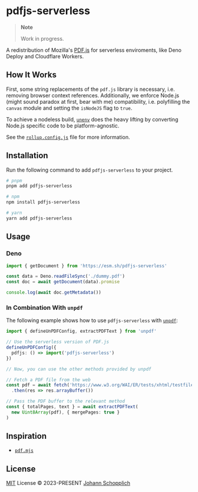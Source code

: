 # pdfjs-serverless

> **Note**
>
> Work in progress.

A redistribution of Mozilla's [PDF.js](https://github.com/mozilla/pdf.js) for serverless enviroments, like Deno Deploy and Cloudflare Workers.

## How It Works

First, some string replacements of the `pdf.js` library is necessary, i.e. removing browser context references. Additionally, we enforce Node.js (might sound paradox at first, bear with me) compatibility, i.e. polyfilling the `canvas` module and setting the `isNodeJS` flag to `true`.

To achieve a nodeless build, [`unenv`](https://github.com/unjs/unenv) does the heavy lifting by converting Node.js specific code to be platform-agnostic.

See the [`rollup.config.js`](./rollup.config.js) file for more information.

## Installation

Run the following command to add `pdfjs-serverless` to your project.

```bash
# pnpm
pnpm add pdfjs-serverless

# npm
npm install pdfjs-serverless

# yarn
yarn add pdfjs-serverless
```

## Usage

### Deno

```ts
import { getDocument } from 'https://esm.sh/pdfjs-serverless'

const data = Deno.readFileSync('./dummy.pdf')
const doc = await getDocument(data).promise

console.log(await doc.getMetadata())
```

### In Combination With `unpdf`

The following example shows how to use `pdfjs-serverless` with [`unpdf`](https://github.com/johannschopplich/unpdf):

```ts
import { defineUnPDFConfig, extractPDFText } from 'unpdf'

// Use the serverless version of PDF.js
defineUnPDFConfig({
  pdfjs: () => import('pdfjs-serverless')
})

// Now, you can use the other methods provided by unpdf

// Fetch a PDF file from the web
const pdf = await fetch('https://www.w3.org/WAI/ER/tests/xhtml/testfiles/resources/pdf/dummy.pdf')
  .then(res => res.arrayBuffer())

// Pass the PDF buffer to the relevant method
const { totalPages, text } = await extractPDFText(
  new Uint8Array(pdf), { mergePages: true }
)
```

## Inspiration

- [`pdf.mjs`](https://github.com/bru02/pdf.mjs)

## License

[MIT](./LICENSE) License © 2023-PRESENT [Johann Schopplich](https://github.com/johannschopplich)
